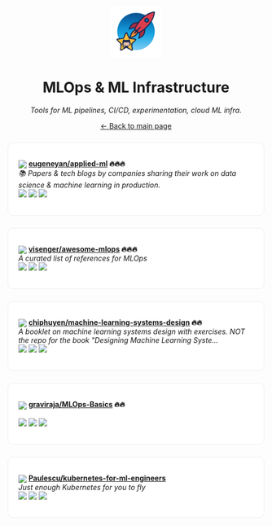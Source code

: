 <p align="center"><img src="../assets/awesome-logo.png" width="100" alt="Awesome Repos"/></p>
<h1 align="center">MLOps & ML Infrastructure</h1>
<p align="center"><i>Tools for ML pipelines, CI/CD, experimentation, cloud ML infra.</i></p>

<p align="center"><a href="../README.md">← Back to main page</a></p>

<div align="left" style="border:1px solid #eee; border-radius:10px; padding:18px 20px; margin:24px 0; background:#fff;">

<img src="https://avatars.githubusercontent.com/u/6831355?v=4" width="32" style="vertical-align:middle;"/> <strong><a href="https://github.com/eugeneyan/applied-ml">eugeneyan/applied-ml</a> 🔥🔥🔥</strong><br/>
<em>📚 Papers & tech blogs by companies sharing their work on data science & machine learning in production.</em><br/>
<span>
<a href="https://github.com/eugeneyan/applied-ml/stargazers"><img src="https://img.shields.io/github/stars/eugeneyan/applied-ml?style=flat-square&labelColor=343b41"></a>
<a href="https://github.com/eugeneyan/applied-ml/network/members"><img src="https://img.shields.io/github/forks/eugeneyan/applied-ml?style=flat-square&labelColor=343b41"></a>
<a href="https://github.com/eugeneyan/applied-ml/commits"><img src="https://img.shields.io/github/last-commit/eugeneyan/applied-ml?style=flat-square&labelColor=343b41"></a>
</span>
</div>

<div align="left" style="border:1px solid #eee; border-radius:10px; padding:18px 20px; margin:24px 0; background:#fff;">

<img src="https://avatars.githubusercontent.com/u/2014749?v=4" width="32" style="vertical-align:middle;"/> <strong><a href="https://github.com/visenger/awesome-mlops">visenger/awesome-mlops</a> 🔥🔥🔥</strong><br/>
<em>A curated list of references for MLOps </em><br/>
<span>
<a href="https://github.com/visenger/awesome-mlops/stargazers"><img src="https://img.shields.io/github/stars/visenger/awesome-mlops?style=flat-square&labelColor=343b41"></a>
<a href="https://github.com/visenger/awesome-mlops/network/members"><img src="https://img.shields.io/github/forks/visenger/awesome-mlops?style=flat-square&labelColor=343b41"></a>
<a href="https://github.com/visenger/awesome-mlops/commits"><img src="https://img.shields.io/github/last-commit/visenger/awesome-mlops?style=flat-square&labelColor=343b41"></a>
</span>
</div>

<div align="left" style="border:1px solid #eee; border-radius:10px; padding:18px 20px; margin:24px 0; background:#fff;">

<img src="https://avatars.githubusercontent.com/u/11997567?v=4" width="32" style="vertical-align:middle;"/> <strong><a href="https://github.com/chiphuyen/machine-learning-systems-design">chiphuyen/machine-learning-systems-design</a> 🔥🔥</strong><br/>
<em>A booklet on machine learning systems design with exercises. NOT the repo for the book "Designing Machine Learning Syste...</em><br/>
<span>
<a href="https://github.com/chiphuyen/machine-learning-systems-design/stargazers"><img src="https://img.shields.io/github/stars/chiphuyen/machine-learning-systems-design?style=flat-square&labelColor=343b41"></a>
<a href="https://github.com/chiphuyen/machine-learning-systems-design/network/members"><img src="https://img.shields.io/github/forks/chiphuyen/machine-learning-systems-design?style=flat-square&labelColor=343b41"></a>
<a href="https://github.com/chiphuyen/machine-learning-systems-design/commits"><img src="https://img.shields.io/github/last-commit/chiphuyen/machine-learning-systems-design?style=flat-square&labelColor=343b41"></a>
</span>
</div>

<div align="left" style="border:1px solid #eee; border-radius:10px; padding:18px 20px; margin:24px 0; background:#fff;">

<img src="https://avatars.githubusercontent.com/u/7556119?v=4" width="32" style="vertical-align:middle;"/> <strong><a href="https://github.com/graviraja/MLOps-Basics">graviraja/MLOps-Basics</a> 🔥🔥</strong><br/>
<em></em><br/>
<span>
<a href="https://github.com/graviraja/MLOps-Basics/stargazers"><img src="https://img.shields.io/github/stars/graviraja/MLOps-Basics?style=flat-square&labelColor=343b41"></a>
<a href="https://github.com/graviraja/MLOps-Basics/network/members"><img src="https://img.shields.io/github/forks/graviraja/MLOps-Basics?style=flat-square&labelColor=343b41"></a>
<a href="https://github.com/graviraja/MLOps-Basics/commits"><img src="https://img.shields.io/github/last-commit/graviraja/MLOps-Basics?style=flat-square&labelColor=343b41"></a>
</span>
</div>

<div align="left" style="border:1px solid #eee; border-radius:10px; padding:18px 20px; margin:24px 0; background:#fff;">

<img src="https://avatars.githubusercontent.com/u/14981636?v=4" width="32" style="vertical-align:middle;"/> <strong><a href="https://github.com/Paulescu/kubernetes-for-ml-engineers">Paulescu/kubernetes-for-ml-engineers</a> </strong><br/>
<em>Just enough Kubernetes for you to fly</em><br/>
<span>
<a href="https://github.com/Paulescu/kubernetes-for-ml-engineers/stargazers"><img src="https://img.shields.io/github/stars/Paulescu/kubernetes-for-ml-engineers?style=flat-square&labelColor=343b41"></a>
<a href="https://github.com/Paulescu/kubernetes-for-ml-engineers/network/members"><img src="https://img.shields.io/github/forks/Paulescu/kubernetes-for-ml-engineers?style=flat-square&labelColor=343b41"></a>
<a href="https://github.com/Paulescu/kubernetes-for-ml-engineers/commits"><img src="https://img.shields.io/github/last-commit/Paulescu/kubernetes-for-ml-engineers?style=flat-square&labelColor=343b41"></a>
</span>
</div>

